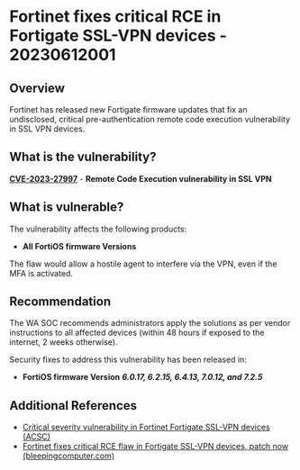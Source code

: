 # Fortinet fixes critical RCE in Fortigate SSL-VPN devices - 20230612001

## Overview

Fortinet has released new Fortigate firmware updates that fix an undisclosed, critical pre-authentication remote code execution vulnerability in SSL VPN devices.

## What is the vulnerability?

[**CVE-2023-27997**](https://cve.mitre.org/cgi-bin/cvename.cgi?name=CVE-2023-27997) - **Remote Code Execution vulnerability in SSL VPN**

## What is vulnerable?

The vulnerability affects the following products:

- **All FortiOS firmware Versions**

The flaw would allow a hostile agent to interfere via the VPN, even if the MFA is activated.

## Recommendation

The WA SOC recommends administrators apply the solutions as per vendor instructions to all affected devices (within 48 hours if exposed to the internet, 2 weeks otherwise).

Security fixes to address this vulnerability has been released in:

- **FortiOS firmware Version** ***6.0.17, 6.2.15, 6.4.13, 7.0.12, and 7.2.5***

## Additional References

- [Critical severity vulnerability in Fortinet Fortigate SSL-VPN devices (ACSC)](https://www.cyber.gov.au/about-us/view-all-content/alerts-and-advisories/critical-severity-vulnerability-fortinet-fortigate-ssl-vpn-devices)
- [Fortinet fixes critical RCE flaw in Fortigate SSL-VPN devices, patch now (bleepingcomputer.com)](https://www.bleepingcomputer.com/news/security/fortinet-fixes-critical-rce-flaw-in-fortigate-ssl-vpn-devices-patch-now/)
